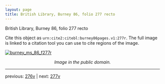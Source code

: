 ```yaml
---
layout: page
title: British Library, Burney 86, folio 277 recto
---
```


British Library, Burney 86, folio 277 recto

Cite this object as `urn:cite2:citebl:burney86pages.v1:277r`.  The full image is linked to a citation tool you can use to cite regions of the image.

[![burney_ms_86_f277r](http://www.homermultitext.org/iipsrv?IIIF=/project/homer/pyramidal/deepzoom/citebl/burney86imgs/v1/burney_ms_86_f277r.tif/full/800,/0/default.jpg)](http://www.homermultitext.org/ict2/?urn=urn:cite2:citebl:burney86imgs.v1:burney_ms_86_f277r) 

<p style="text-align: center; font-style: italic;">Image in the public domain.</p>

---

previous: [276v](../276v/) | next: [277v](../277v/)